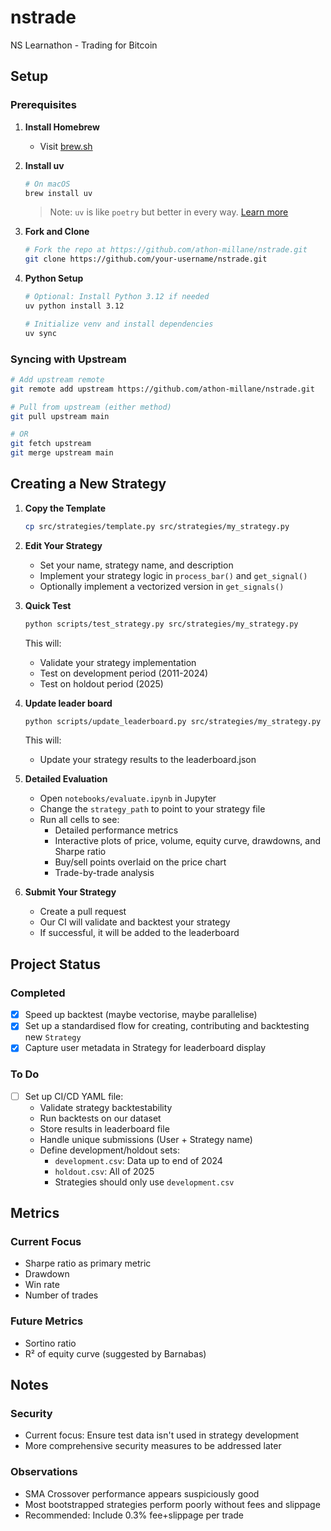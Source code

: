 # nstrade

NS Learnathon - Trading for Bitcoin

## Setup

### Prerequisites

1. **Install Homebrew**
   - Visit [brew.sh](https://brew.sh)

2. **Install uv**
   ```bash
   # On macOS
   brew install uv
   ```
   > Note: `uv` is like `poetry` but better in every way. [Learn more](https://docs.astral.sh/uv/getting-started/installation/)

3. **Fork and Clone**
   ```bash
   # Fork the repo at https://github.com/athon-millane/nstrade.git
   git clone https://github.com/your-username/nstrade.git
   ```

4. **Python Setup**
   ```bash
   # Optional: Install Python 3.12 if needed
   uv python install 3.12
   
   # Initialize venv and install dependencies
   uv sync
   ```

### Syncing with Upstream

```bash
# Add upstream remote
git remote add upstream https://github.com/athon-millane/nstrade.git

# Pull from upstream (either method)
git pull upstream main

# OR
git fetch upstream
git merge upstream main
```

## Creating a New Strategy

1. **Copy the Template**
   ```bash
   cp src/strategies/template.py src/strategies/my_strategy.py
   ```

2. **Edit Your Strategy**
   - Set your name, strategy name, and description
   - Implement your strategy logic in `process_bar()` and `get_signal()`
   - Optionally implement a vectorized version in `get_signals()`

3. **Quick Test**
   ```bash
   python scripts/test_strategy.py src/strategies/my_strategy.py
   ```
   This will:
   - Validate your strategy implementation
   - Test on development period (2011-2024)
   - Test on holdout period (2025)

4. **Update leader board**
   ```bash
   python scripts/update_leaderboard.py src/strategies/my_strategy.py
   ```
   This will:
   - Update your strategy results to the leaderboard.json

5. **Detailed Evaluation**
   - Open `notebooks/evaluate.ipynb` in Jupyter
   - Change the `strategy_path` to point to your strategy file
   - Run all cells to see:
     - Detailed performance metrics
     - Interactive plots of price, volume, equity curve, drawdowns, and Sharpe ratio
     - Buy/sell points overlaid on the price chart
     - Trade-by-trade analysis

6. **Submit Your Strategy**
   - Create a pull request
   - Our CI will validate and backtest your strategy
   - If successful, it will be added to the leaderboard

## Project Status

### Completed
- [x] Speed up backtest (maybe vectorise, maybe parallelise)
- [x] Set up a standardised flow for creating, contributing and backtesting new `Strategy`
- [x] Capture user metadata in Strategy for leaderboard display

### To Do
- [ ] Set up CI/CD YAML file:
  - Validate strategy backtestability
  - Run backtests on our dataset
  - Store results in leaderboard file
  - Handle unique submissions (User + Strategy name)
  - Define development/holdout sets:
    - `development.csv`: Data up to end of 2024
    - `holdout.csv`: All of 2025
    - Strategies should only use `development.csv`

## Metrics

### Current Focus
- Sharpe ratio as primary metric
- Drawdown
- Win rate
- Number of trades

### Future Metrics
- Sortino ratio
- R² of equity curve (suggested by Barnabas)

## Notes

### Security
- Current focus: Ensure test data isn't used in strategy development
- More comprehensive security measures to be addressed later

### Observations
- SMA Crossover performance appears suspiciously good
- Most bootstrapped strategies perform poorly without fees and slippage
- Recommended: Include 0.3% fee+slippage per trade